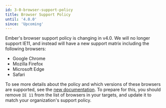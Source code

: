 ```yaml
---
id: 3-0-browser-support-policy
title: Browser Support Policy
until: '4.0.0'
since: 'Upcoming'
---
```


Ember's browser support policy is changing in v4.0. We will no longer support IE11, and instead will have a new support matrix including the following browsers:

- Google Chrome
- Mozilla Firefox
- Microsoft Edge
- Safari

To see more details about the policy and which versions of these browsers are supported, see the [new documentation](http://emberjs.com/browser-support). To prepare for this, you should remove `IE 11` from the list of browsers in your targets, and update it to match your organization's support policy.
